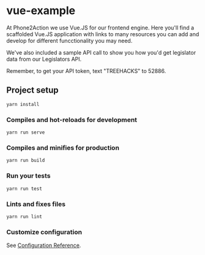# vue-example

At Phone2Action we use Vue.JS for our frontend engine. Here you'll find a scaffolded Vue.JS application with links to many resources you can add and develop for different funcctionality you may need.

We've also included a sample API call to show you how you'd get legislator data from our Legislators API.

Remember, to get your API token, text "TREEHACKS" to 52886.

## Project setup

```
yarn install
```

### Compiles and hot-reloads for development

```
yarn run serve
```

### Compiles and minifies for production

```
yarn run build
```

### Run your tests

```
yarn run test
```

### Lints and fixes files

```
yarn run lint
```

### Customize configuration

See [Configuration Reference](https://cli.vuejs.org/config/).
